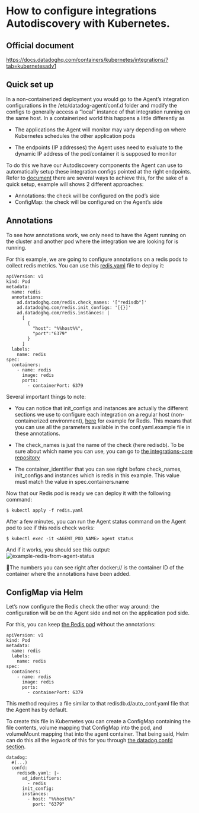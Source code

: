 # How to configure integrations Autodiscovery with Kubernetes.

Official document
--------
https://docs.datadoghq.com/containers/kubernetes/integrations/?tab=kubernetesadv1


Quick set up
--------
In a non-containerized deployment you would go to the Agent’s integration configurations in the /etc/datadog-agent/conf.d folder and modify the configs to generally access a “local” instance of that integration running on the same host. In a containerized world this happens a little differently as

- The applications the Agent will monitor may vary depending on where Kubernetes schedules the other application pods

- The endpoints (IP addresses) the Agent uses need to evaluate to the dynamic IP address of the pod/container it is supposed to monitor

To do this we have our Autodiscovery components the Agent can use to automatically setup these integration configs pointed at the right endpoints. Refer to [document](https://docs.datadoghq.com/containers/kubernetes/integrations/?tab=kubernetesadv1) there are several ways to achieve this, for the sake of a quick setup, example will shows 2 different approaches:
- Annotations: the check will be configured on the pod’s side
- ConfigMap: the check will be configured on the Agent’s side

Annotations
--------
To see how annotations work, we only need to have the Agent running on the cluster and another pod where the integration we are looking for is running.

For this example, we are going to configure annotations on a redis pods to collect redis metrics. You can use this [redis.yaml](https://github.com/wwongpai/Observability/blob/main/integrations%20autodiscovery/kubernetes/redis.yaml) file to deploy it:
```
apiVersion: v1
kind: Pod
metadata:
  name: redis
  annotations:
    ad.datadoghq.com/redis.check_names: '["redisdb"]'
    ad.datadoghq.com/redis.init_configs: '[{}]'
    ad.datadoghq.com/redis.instances: |
      [
        {
          "host": "%%host%%",
          "port":"6379"
        }
      ]      
  labels:
    name: redis
spec:
  containers:
    - name: redis
      image: redis
      ports:
        - containerPort: 6379
```
Several important things to note:

- You can notice that init_configs and instances are actually the different sections we use to configure each integration on a regular host (non-containerized environment), [here](https://github.com/DataDog/integrations-core/blob/master/redisdb/datadog_checks/redisdb/data/conf.yaml.example) for example for Redis. This means that you can use all the parameters available in the conf.yaml.example file in these annotations. 

- The check_names is just the name of the check (here redisdb). To be sure about which name you can use, you can go to [the integrations-core repository](https://github.com/DataDog/integrations-core)

- The container_identifier that you can see right before check_names, init_configs and instances which is redis in this example. This value must match the value in spec.containers.name

Now that our Redis pod is ready we can deploy it with the following command:
```
$ kubectl apply -f redis.yaml
```
After a few minutes, you can run the Agent status command on the Agent pod to see if this redis check works:
```
$ kubectl exec -it <AGENT_POD_NAME> agent status
```
And if it works, you should see this output:
![example-redis-from-agent-status](https://p-qkfgo2.t2.n0.cdn.getcloudapp.com/items/eDuEzez6/0941781c-276c-4b79-95c5-8f4482c47ee5.jpg?v=bb7c808becfc1d49c757ff79089988ea)

:wave:The numbers you can see right after docker:// is the container ID of the container where the annotations have been added.

ConfigMap via Helm
--------
Let’s now configure the Redis check the other way around: the configuration will be on the Agent side and not on the application pod side.

For this, you can keep [the Redis pod](https://github.com/wwongpai/Observability/blob/main/integrations%20autodiscovery/kubernetes/redis-no-annotation.yaml) without the annotations:
```
apiVersion: v1
kind: Pod
metadata:
  name: redis    
  labels:
    name: redis
spec:
  containers:
    - name: redis
      image: redis
      ports:
        - containerPort: 6379
```
This method requires a file similar to that redisdb.d/auto_conf.yaml file that the Agent has by default. 

To create this file in Kubernetes you can create a ConfigMap containing the file contents, volume mapping that ConfigMap into the pod, and volumeMount mapping that into the agent container. That being said, Helm can do this all the legwork of this for you through [the datadog.confd section](https://github.com/DataDog/helm-charts/blob/main/charts/datadog/values.yaml#L499).
```
datadog: 
  #(...)
  confd:
    redisdb.yaml: |-
      ad_identifiers:
        - redis
      init_config:
      instances:
        - host: "%%host%%"
          port: "6379"
```
